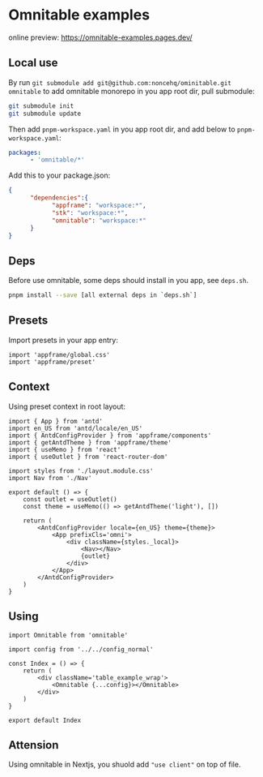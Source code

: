 # Omnitable examples

online preview: https://omnitable-examples.pages.dev/

## Local use

By run `git submodule add git@github.com:noncehq/ominitable.git omnitable` to add omnitable monorepo in you app root dir, pull submodule:

```bash
git submodule init
git submodule update
```

Then add `pnpm-workspace.yaml` in you app root dir, and add below to `pnpm-workspace.yaml`:

```yaml
packages:
      - 'omnitable/*'
```

Add this to your package.json:

```json
{
      "dependencies":{
            "appframe": "workspace:*",
            "stk": "workspace:*",
            "omnitable": "workspace:*"
      }
}
```

## Deps

Before use omnitable, some deps should install in you app, see `deps.sh`.

```bash
pnpm install --save [all external deps in `deps.sh`]
```

## Presets

Import presets in your app entry:

```tsx
import 'appframe/global.css'
import 'appframe/preset'
```

## Context

Using preset context in root layout:

```tsx
import { App } from 'antd'
import en_US from 'antd/locale/en_US'
import { AntdConfigProvider } from 'appframe/components'
import { getAntdTheme } from 'appframe/theme'
import { useMemo } from 'react'
import { useOutlet } from 'react-router-dom'

import styles from './layout.module.css'
import Nav from './Nav'

export default () => {
	const outlet = useOutlet()
	const theme = useMemo(() => getAntdTheme('light'), [])

	return (
		<AntdConfigProvider locale={en_US} theme={theme}>
			<App prefixCls='omni'>
				<div className={styles._local}>
					<Nav></Nav>
					{outlet}
				</div>
			</App>
		</AntdConfigProvider>
	)
}
```

## Using

```tsx
import Omnitable from 'omnitable'

import config from '../../config_normal'

const Index = () => {
	return (
		<div className='table_example_wrap'>
			<Omnitable {...config}></Omnitable>
		</div>
	)
}

export default Index
```

## Attension

Using omnitable in Nextjs, you shuold add `"use client"` on top of file.
